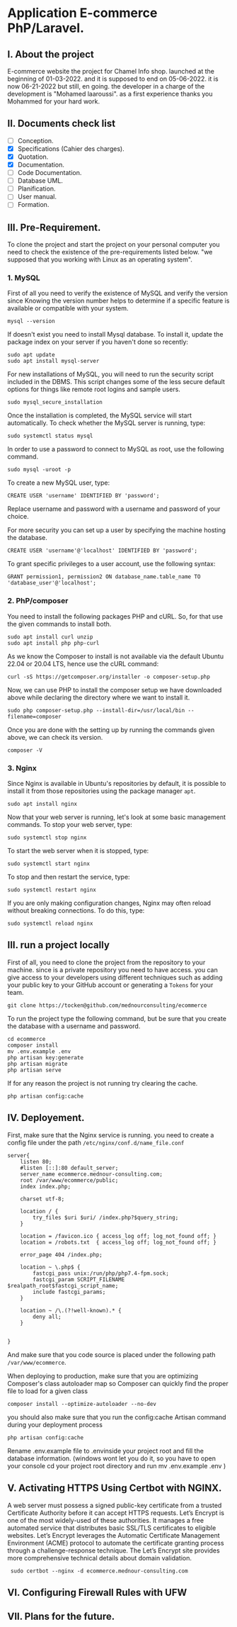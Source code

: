 # Application E-commerce PhP/Laravel.
## I. About the project
E-commerce website the project for Chamel Info shop. launched at the beginning of 01-03-2022. and it is supposed to end on 05-06-2022. it is now 06-21-2022 but still, en going. the developer in a charge of the development is  "Mohamed laaroussi". as a first experience  thanks you Mohammed for your hard work.
## II. Documents check list
- [ ] Conception.
- [x] Specifications (Cahier des charges). 
- [x] Quotation.
- [x] Documentation. 
- [ ] Code Documentation.
- [ ] Database UML. 
- [ ] Planification.
- [ ] User manual.
- [ ] Formation.
## III. Pre-Requirement.
To clone the project and start the project on your personal computer you need to check the existence of the pre-requirements listed below.  "we supposed that you working with Linux as an operating system".
### 1. MySQL 
First of all you need to verify the existence of MySQL and verify the version since Knowing the version number helps to determine if a specific feature is available or compatible with your system.
```
mysql --version
```
If doesn't exist you need to install Mysql database.
To install it, update the package index on your server if you haven't done so recently: 
```
sudo apt update
sudo apt install mysql-server
```
For new installations of MySQL, you will need to run the security script included in the DBMS. This script changes some of the less secure default options for things like remote root logins and sample users.
```
sudo mysql_secure_installation
```
Once the installation is completed, the MySQL service will start automatically. To check whether the MySQL server is running, type:
```
sudo systemctl status mysql
```
In order to use a password to connect to MySQL as root, use the following command.
```
sudo mysql -uroot -p
```
To create a new MySQL user, type:
```
CREATE USER 'username' IDENTIFIED BY 'password';
```
Replace username and password with a username and password of your choice.

For more security you can set up a user by specifying the machine hosting the database.
```
CREATE USER 'username'@'localhost' IDENTIFIED BY 'password';
```
To grant specific privileges to a user account, use the following syntax:

```
GRANT permission1, permission2 ON database_name.table_name TO 'database_user'@'localhost';
```
### 2. PhP/composer 
You need to install the following packages PHP and cURL. So, for that use the given commands to install both.


```
sudo apt install curl unzip
sudo apt install php php-curl
```
As we know the Composer to install is not available via the default Ubuntu 22.04 or 20.04 LTS, hence use the cURL command:

```
curl -sS https://getcomposer.org/installer -o composer-setup.php
```
Now, we can use PHP to install the composer setup we have downloaded above while declaring the directory where we want to install it.
```
sudo php composer-setup.php --install-dir=/usr/local/bin --filename=composer
```
Once you are done with the setting up by running the commands given above, we can check its version.
```
composer -V
```

### 3. Nginx 

Since Nginx is available in Ubuntu's repositories by default, it is possible to install it from those repositories using the package manager ```apt```.

```
sudo apt install nginx 
```
Now that your web server is running, let's look at some basic management commands.
To stop your web server, type:
```
sudo systemctl stop nginx
```
To start the web server when it is stopped, type:

```
sudo systemctl start nginx
```
To stop and then restart the service, type:
```
sudo systemctl restart nginx
```
If you are only making configuration changes, Nginx may often reload without breaking connections. To do this, type:
```
sudo systemctl reload nginx
```
## III. run a project locally
First of all, you need to clone the project from the repository to your machine. since is a private repository you need to have access. you can give access to your developers using different techniques such as adding your public key to your GitHub account or generating a ```Tokens``` for your team. 
```
git clone https://tocken@github.com/mednourconsulting/ecommerce
```
To run the project type the following command, but be sure that you create the database with a username and password.
```
cd ecommerce
composer install
mv .env.example .env
php artisan key:generate
php artisan migrate
php artisan serve
```
If for any reason the project is not running try clearing the cache.
```
php artisan config:cache
```
## IV. Deployement.
First, make sure that the Nginx service is running. you need to create a config file under the path ```/etc/nginx/conf.d/name_file.conf```


```
server{
    listen 80;
    #listen [::]:80 default_server;
    server_name ecommerce.mednour-consulting.com;
    root /var/www/ecommerce/public;
    index index.php;

    charset utf-8;

    location / {
        try_files $uri $uri/ /index.php?$query_string;
    }

    location = /favicon.ico { access_log off; log_not_found off; }
    location = /robots.txt  { access_log off; log_not_found off; }

    error_page 404 /index.php;

    location ~ \.php$ {
        fastcgi_pass unix:/run/php/php7.4-fpm.sock;
        fastcgi_param SCRIPT_FILENAME $realpath_root$fastcgi_script_name;
        include fastcgi_params;
    }

    location ~ /\.(?!well-known).* {
        deny all;
    }


}
```

And make sure that you code source is placed under the following path ```/var/www/ecommerce```.

When deploying to production, make sure that you are optimizing Composer's class autoloader map so Composer can quickly find the proper file to load for a given class
```
composer install --optimize-autoloader --no-dev
```
you should also make sure that you run the config:cache Artisan command during your deployment process
```
php artisan config:cache
```
Rename .env.example file to .envinside your project root and fill the database information. (windows wont let you do it, so you have to open your console cd your project root directory and run mv .env.example .env )

## V. Activating HTTPS Using Certbot with NGINX.
A web server must possess a signed public-key certificate from a trusted Certificate Authority before it can accept HTTPS requests. Let’s Encrypt is one of the most widely-used of these authorities. It manages a free automated service that distributes basic SSL/TLS certificates to eligible websites. Let’s Encrypt leverages the Automatic Certificate Management Environment (ACME) protocol to automate the certificate granting process through a challenge-response technique. The Let’s Encrypt site provides more comprehensive technical details about domain validation.
```
 sudo certbot --nginx -d ecommerce.mednour-consulting.com
```

## VI. Configuring Firewall Rules with UFW

## VII. Plans for the future.

